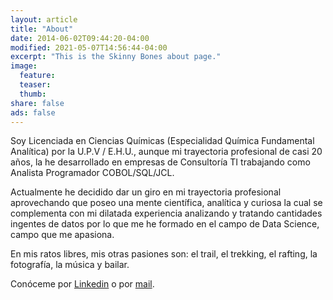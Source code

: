 ```yaml
---
layout: article
title: "About"
date: 2014-06-02T09:44:20-04:00
modified: 2021-05-07T14:56:44-04:00
excerpt: "This is the Skinny Bones about page."
image:
  feature:
  teaser:
  thumb:
share: false
ads: false
---
```


Soy Licenciada en Ciencias Químicas (Especialidad Química Fundamental Analítica) por la U.P.V / E.H.U., aunque mi trayectoria profesional de casi 20 años, la he desarrollado en empresas de Consultoría TI trabajando como Analista Programador COBOL/SQL/JCL.

Actualmente he decidido dar un giro en mi trayectoria profesional aprovechando que poseo una mente científica, analítica y curiosa la cual se complementa con mi dilatada experiencia analizando y tratando cantidades ingentes de datos por lo que me he formado en el campo de Data Science, campo que me apasiona.

En mis ratos libres, mis otras pasiones son: el trail, el trekking, el rafting, la fotografía, la música y bailar.

Conóceme por [Linkedin](https://www.linkedin.com/in/sonia-dosio-revenga-17812245) o por [mail](mailto:sondr62@gmail.com).






